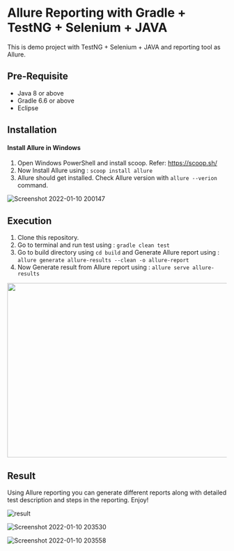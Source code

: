 # Allure Reporting with Gradle + TestNG + Selenium + JAVA
This is demo project with TestNG + Selenium + JAVA and reporting tool as Allure.

## Pre-Requisite
 - Java 8 or above
 - Gradle 6.6 or above
 - Eclipse

## Installation 
#### Install Allure in Windows
1. Open Windows PowerShell and install scoop. Refer: https://scoop.sh/ 
2. Now Install Allure using : ```scoop install allure```
3. Allure should get installed. Check Allure version with ```allure --verion``` command.

![Screenshot 2022-01-10 200147](https://user-images.githubusercontent.com/15075144/148789208-1b18736e-172d-4386-b6de-e5dc31b91f63.jpg)

## Execution
1. Clone this repository. 
2. Go to terminal and run test using : ```gradle clean test```
3. Go to build directory using ```cd build``` and Generate Allure report using : ```allure generate allure-results --clean -o allure-report```
4. Now Generate result from Allure report using : ```allure serve allure-results```
  
<img src="https://user-images.githubusercontent.com/15075144/148789118-94f8c474-53b0-4fcd-a5a4-2ed04112a962.jpg" width="800" height="400">

## Result

Using Allure reporting you can generate different reports along with detailed test description and steps in the reporting. Enjoy!

![result](https://user-images.githubusercontent.com/15075144/148792703-484e138f-3dd0-4577-801d-4fbab3a08a6a.gif)

![Screenshot 2022-01-10 203530](https://user-images.githubusercontent.com/15075144/148791526-af04c463-c277-4f54-8cdf-b5e0813150eb.jpg)

![Screenshot 2022-01-10 203558](https://user-images.githubusercontent.com/15075144/148791613-ea7d1251-2f9b-4869-9625-70390b1259d9.jpg)


